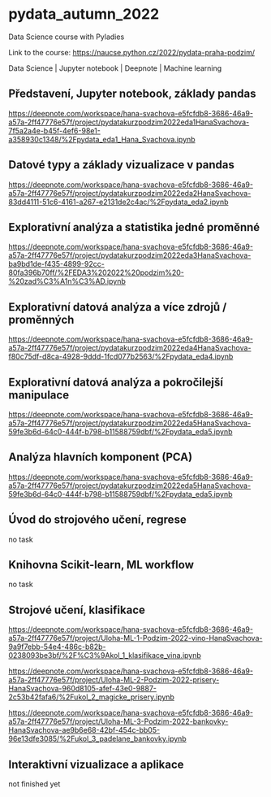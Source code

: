 # pydata_autumn_2022
Data Science course with Pyladies

Link to the course: https://naucse.python.cz/2022/pydata-praha-podzim/

Data Science | Jupyter notebook | Deepnote | Machine learning

## Představení, Jupyter notebook, základy pandas

https://deepnote.com/workspace/hana-svachova-e5fcfdb8-3686-46a9-a57a-2ff47776e57f/project/pydatakurzpodzim2022eda1HanaSvachova-7f5a2a4e-b45f-4ef6-98e1-a358930c1348/%2Fpydata_eda1_Hana_Svachova.ipynb

## Datové typy a základy vizualizace v pandas

https://deepnote.com/workspace/hana-svachova-e5fcfdb8-3686-46a9-a57a-2ff47776e57f/project/pydatakurzpodzim2022eda2HanaSvachova-83dd4111-51c6-4161-a267-e2131de2c4ac/%2Fpydata_eda2.ipynb

## Explorativní analýza a statistika jedné proměnné

https://deepnote.com/workspace/hana-svachova-e5fcfdb8-3686-46a9-a57a-2ff47776e57f/project/pydatakurzpodzim2022eda3HanaSvachova-ba9bd1de-f435-4899-92cc-80fa396b70ff/%2FEDA3%202022%20podzim%20-%20zad%C3%A1n%C3%AD.ipynb

## Explorativní datová analýza a více zdrojů / proměnných

https://deepnote.com/workspace/hana-svachova-e5fcfdb8-3686-46a9-a57a-2ff47776e57f/project/pydatakurzpodzim2022eda4HanaSvachova-f80c75df-d8ca-4928-9ddd-1fcd077b2563/%2Fpydata_eda4.ipynb

## Explorativní datová analýza a pokročilejší manipulace

https://deepnote.com/workspace/hana-svachova-e5fcfdb8-3686-46a9-a57a-2ff47776e57f/project/pydatakurzpodzim2022eda5HanaSvachova-59fe3b6d-64c0-444f-b798-b11588759dbf/%2Fpydata_eda5.ipynb

## Analýza hlavních komponent (PCA)

https://deepnote.com/workspace/hana-svachova-e5fcfdb8-3686-46a9-a57a-2ff47776e57f/project/pydatakurzpodzim2022eda5HanaSvachova-59fe3b6d-64c0-444f-b798-b11588759dbf/%2Fpydata_eda5.ipynb

## Úvod do strojového učení, regrese
no task

## Knihovna Scikit-learn, ML workflow
no task

## Strojové učení, klasifikace

https://deepnote.com/workspace/hana-svachova-e5fcfdb8-3686-46a9-a57a-2ff47776e57f/project/Uloha-ML-1-Podzim-2022-vino-HanaSvachova-9a9f7ebb-54e4-486c-b82b-0238093be3bf/%2F%C3%9Akol_1_klasifikace_vina.ipynb

https://deepnote.com/workspace/hana-svachova-e5fcfdb8-3686-46a9-a57a-2ff47776e57f/project/Uloha-ML-2-Podzim-2022-prisery-HanaSvachova-960d8105-afef-43e0-9887-2c53b42fafa6/%2Fukol_2_magicke_prisery.ipynb

https://deepnote.com/workspace/hana-svachova-e5fcfdb8-3686-46a9-a57a-2ff47776e57f/project/Uloha-ML-3-Podzim-2022-bankovky-HanaSvachova-ae9b6e68-42bf-454c-bb05-96e13dfe3085/%2Fukol_3_padelane_bankovky.ipynb

## Interaktivní vizualizace a aplikace
not finished yet
